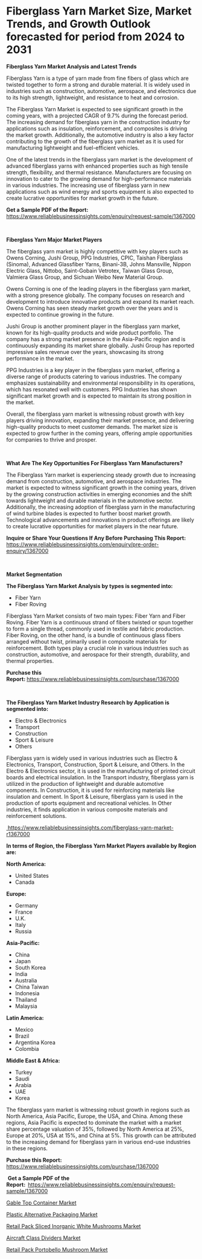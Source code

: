 <p><h1>Fiberglass Yarn Market Size, Market Trends, and Growth Outlook forecasted for period from 2024 to 2031</h1></p><p><strong>Fiberglass Yarn Market Analysis and Latest Trends</strong></p>
<p><p>Fiberglass Yarn is a type of yarn made from fine fibers of glass which are twisted together to form a strong and durable material. It is widely used in industries such as construction, automotive, aerospace, and electronics due to its high strength, lightweight, and resistance to heat and corrosion.</p><p>The Fiberglass Yarn Market is expected to see significant growth in the coming years, with a projected CAGR of 9.7% during the forecast period. The increasing demand for fiberglass yarn in the construction industry for applications such as insulation, reinforcement, and composites is driving the market growth. Additionally, the automotive industry is also a key factor contributing to the growth of the fiberglass yarn market as it is used for manufacturing lightweight and fuel-efficient vehicles.</p><p>One of the latest trends in the fiberglass yarn market is the development of advanced fiberglass yarns with enhanced properties such as high tensile strength, flexibility, and thermal resistance. Manufacturers are focusing on innovation to cater to the growing demand for high-performance materials in various industries. The increasing use of fiberglass yarn in new applications such as wind energy and sports equipment is also expected to create lucrative opportunities for market growth in the future.</p></p>
<p><strong>Get a Sample PDF of the Report:&nbsp;</strong> <a href="https://www.reliablebusinessinsights.com/enquiry/request-sample/1367000">https://www.reliablebusinessinsights.com/enquiry/request-sample/1367000</a></p>
<p>&nbsp;</p>
<p><strong>Fiberglass Yarn Major Market Players</strong></p>
<p><p>The fiberglass yarn market is highly competitive with key players such as Owens Corning, Jushi Group, PPG Industries, CPIC, Taishan Fiberglass (Sinoma), Advanced Glassfiber Yarns, Binani-3B, Johns Mansville, Nippon Electric Glass, Nittobo, Saint-Gobain Vetrotex, Taiwan Glass Group, Valmiera Glass Group, and Sichuan Weibo New Material Group.</p><p>Owens Corning is one of the leading players in the fiberglass yarn market, with a strong presence globally. The company focuses on research and development to introduce innovative products and expand its market reach. Owens Corning has seen steady market growth over the years and is expected to continue growing in the future.</p><p>Jushi Group is another prominent player in the fiberglass yarn market, known for its high-quality products and wide product portfolio. The company has a strong market presence in the Asia-Pacific region and is continuously expanding its market share globally. Jushi Group has reported impressive sales revenue over the years, showcasing its strong performance in the market.</p><p>PPG Industries is a key player in the fiberglass yarn market, offering a diverse range of products catering to various industries. The company emphasizes sustainability and environmental responsibility in its operations, which has resonated well with customers. PPG Industries has shown significant market growth and is expected to maintain its strong position in the market.</p><p>Overall, the fiberglass yarn market is witnessing robust growth with key players driving innovation, expanding their market presence, and delivering high-quality products to meet customer demands. The market size is expected to grow further in the coming years, offering ample opportunities for companies to thrive and prosper.</p></p>
<p>&nbsp;</p>
<p><strong>What Are The Key Opportunities For Fiberglass Yarn Manufacturers?</strong></p>
<p><p>The Fiberglass Yarn market is experiencing steady growth due to increasing demand from construction, automotive, and aerospace industries. The market is expected to witness significant growth in the coming years, driven by the growing construction activities in emerging economies and the shift towards lightweight and durable materials in the automotive sector. Additionally, the increasing adoption of fiberglass yarn in the manufacturing of wind turbine blades is expected to further boost market growth. Technological advancements and innovations in product offerings are likely to create lucrative opportunities for market players in the near future.</p></p>
<p><strong>Inquire or Share Your Questions If Any Before Purchasing This Report:</strong> <a href="https://www.reliablebusinessinsights.com/enquiry/pre-order-enquiry/1367000">https://www.reliablebusinessinsights.com/enquiry/pre-order-enquiry/1367000</a></p>
<p>&nbsp;</p>
<p><strong>Market Segmentation</strong></p>
<p><strong>The Fiberglass Yarn Market Analysis by types is segmented into:</strong></p>
<p><ul><li>Fiber Yarn</li><li>Fiber Roving</li></ul></p>
<p><p>Fiberglass Yarn Market consists of two main types: Fiber Yarn and Fiber Roving. Fiber Yarn is a continuous strand of fibers twisted or spun together to form a single thread, commonly used in textile and fabric production. Fiber Roving, on the other hand, is a bundle of continuous glass fibers arranged without twist, primarily used in composite materials for reinforcement. Both types play a crucial role in various industries such as construction, automotive, and aerospace for their strength, durability, and thermal properties.</p></p>
<p><strong>Purchase this Report:&nbsp;</strong><a href="https://www.reliablebusinessinsights.com/purchase/1367000">https://www.reliablebusinessinsights.com/purchase/1367000</a></p>
<p>&nbsp;</p>
<p><strong>The Fiberglass Yarn Market Industry Research by Application is segmented into:</strong></p>
<p><ul><li>Electro & Electronics</li><li>Transport</li><li>Construction</li><li>Sport & Leisure</li><li>Others</li></ul></p>
<p><p>Fiberglass yarn is widely used in various industries such as Electro & Electronics, Transport, Construction, Sport & Leisure, and Others. In the Electro & Electronics sector, it is used in the manufacturing of printed circuit boards and electrical insulation. In the Transport industry, fiberglass yarn is utilized in the production of lightweight and durable automotive components. In Construction, it is used for reinforcing materials like insulation and cement. In Sport & Leisure, fiberglass yarn is used in the production of sports equipment and recreational vehicles. In Other industries, it finds application in various composite materials and reinforcement solutions.</p></p>
<p><a href="https://www.reliablebusinessinsights.com/fiberglass-yarn-market-r1367000">&nbsp;https://www.reliablebusinessinsights.com/fiberglass-yarn-market-r1367000</a></p>
<p><strong>In terms of Region, the Fiberglass Yarn Market Players available by Region are:</strong></p>
<p>
    <p> <strong> North America: </strong>
        <ul>
            <li>United States</li>
            <li>Canada</li>
        </ul>
        </p> 
    <p> <strong> Europe: </strong>
        <ul>
            <li>Germany</li>
            <li>France</li>
            <li>U.K.</li>
            <li>Italy</li>
            <li>Russia</li>
        </ul>
        </p> 
    <p> <strong> Asia-Pacific: </strong>
        <ul>
            <li>China</li>
            <li>Japan</li>
            <li>South Korea</li>
            <li>India</li>
            <li>Australia</li>
            <li>China Taiwan</li>
            <li>Indonesia</li>
            <li>Thailand</li>
            <li>Malaysia</li>
        </ul>
        </p> 
    <p> <strong> Latin America: </strong>
        <ul>
            <li>Mexico</li>
            <li>Brazil</li>
            <li>Argentina Korea</li>
            <li>Colombia</li>
        </ul>
        </p> 
    <p> <strong> Middle East & Africa: </strong>
        <ul>
            <li>Turkey</li>
            <li>Saudi</li>
            <li>Arabia</li>
            <li>UAE</li>
            <li>Korea</li>
        </ul>
    </p>
    </p>
<p><p>The fiberglass yarn market is witnessing robust growth in regions such as North America, Asia Pacific, Europe, the USA, and China. Among these regions, Asia Pacific is expected to dominate the market with a market share percentage valuation of 35%, followed by North America at 25%, Europe at 20%, USA at 15%, and China at 5%. This growth can be attributed to the increasing demand for fiberglass yarn in various end-use industries in these regions.</p></p>
<p><strong>Purchase this Report: </strong><a href="https://www.reliablebusinessinsights.com/purchase/1367000">https://www.reliablebusinessinsights.com/purchase/1367000</a></p>
<p>&nbsp;<strong>Get a Sample PDF of the Report:&nbsp;&nbsp;</strong><a href="https://www.reliablebusinessinsights.com/enquiry/request-sample/1367000">https://www.reliablebusinessinsights.com/enquiry/request-sample/1367000</a></p>
<p><strong></strong></p>
<p><p><a href="https://github.com/anwarsahrul281/Market-Research-Report-List-1/blob/main/gable-top-container-market.md">Gable Top Container Market</a></p><p><a href="https://github.com/qdaxyrhp12/Market-Research-Report-List-1/blob/main/plastic-alternative-packaging-market.md">Plastic Alternative Packaging Market</a></p><p><a href="https://www.linkedin.com/pulse/retail-pack-sliced-inorganic-white-mushrooms-market-emerging-rb7vc">Retail Pack Sliced Inorganic White Mushrooms Market</a></p><p><a href="https://issuu.com/reportprime-2/docs/aircraft-class-dividers-market-size-2030.pptx">Aircraft Class Dividers Market</a></p><p><a href="https://www.linkedin.com/pulse/retail-pack-portobello-mushroom-market-growth-outlook-4qjec">Retail Pack Portobello Mushroom Market</a></p></p>